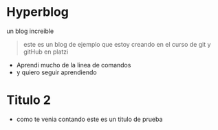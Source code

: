 # Hyperblog
un blog increible
>este es un blog de ejemplo que estoy creando en el curso de git y gitHub en platzi

- Aprendi mucho de la linea de comandos
- y quiero seguir aprendiendo
# Titulo 2
- como te venia contando este es un titulo de prueba 